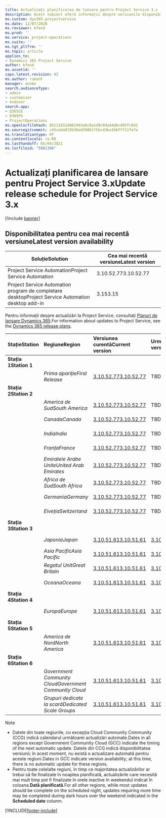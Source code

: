 ```yaml
---
title: Actualizați planificarea de lansare pentru Project Service 3.x
description: Acest subiect oferă informații despre versiunile disponibile și viitoare ale Dynamics 365 Project Service Automation.
ms.custom: dyn365-projectservice
ms.date: 12/07/2020
ms.reviewer: kfend
ms.prod: ''
ms.service: project-operations
ms.suite: ''
ms.tgt_pltfrm: ''
ms.topic: article
applies_to:
- Dynamics 365 Project Service
author: kfend
ms.assetid: ''
caps.latest.revision: 42
ms.author: rumant
manager: annbe
search.audienceType:
- admin
- customizer
- enduser
search.app:
- D365CE
- D365PS
- ProjectOperations
ms.openlocfilehash: 05111b51d482493a8c8a1d9c9da44d6cd95fc8d2
ms.sourcegitcommit: c45ceda833b30ad39861f5bcd3ba1bbfff11fe7a
ms.translationtype: HT
ms.contentlocale: ro-RO
ms.lasthandoff: 05/04/2021
ms.locfileid: "5981398"
---
```

# <a name="update-release-schedule-for-project-service-3x"></a><span data-ttu-id="76337-103">Actualizați planificarea de lansare pentru Project Service 3.x</span><span class="sxs-lookup"><span data-stu-id="76337-103">Update release schedule for Project Service 3.x</span></span>

[!include [banner](../includes/psa-now-project-operations.md)]

## <a name="latest-version-availability"></a><span data-ttu-id="76337-104">Disponibilitatea pentru cea mai recentă versiune</span><span class="sxs-lookup"><span data-stu-id="76337-104">Latest version availability</span></span>

| <span data-ttu-id="76337-105">Soluție</span><span class="sxs-lookup"><span data-stu-id="76337-105">Solution</span></span>  | <span data-ttu-id="76337-106">Cea mai recentă versiune</span><span class="sxs-lookup"><span data-stu-id="76337-106">Latest version</span></span> |
|-------|----|
| <span data-ttu-id="76337-107">Project Service Automation</span><span class="sxs-lookup"><span data-stu-id="76337-107">Project Service Automation</span></span>    | <span data-ttu-id="76337-108">3.10.52.77</span><span class="sxs-lookup"><span data-stu-id="76337-108">3.10.52.77</span></span> |
| <span data-ttu-id="76337-109">Project Service Automation program de completare desktop</span><span class="sxs-lookup"><span data-stu-id="76337-109">Project Service Automation desktop add-in</span></span>                | <span data-ttu-id="76337-110">3.15</span><span class="sxs-lookup"><span data-stu-id="76337-110">3.15</span></span>          |

<span data-ttu-id="76337-111">Pentru informații despre actualizări la Project Service, consultați [Planuri de lansare Dynamics 365](/dynamics365/release-plans/).</span><span class="sxs-lookup"><span data-stu-id="76337-111">For information about updates to Project Service, see the [Dynamics 365 release plans](/dynamics365/release-plans/).</span></span> 

| <span data-ttu-id="76337-112">Stație</span><span class="sxs-lookup"><span data-stu-id="76337-112">Station</span></span>  | <span data-ttu-id="76337-113">Regiune</span><span class="sxs-lookup"><span data-stu-id="76337-113">Region</span></span> | <span data-ttu-id="76337-114">Versiunea curentă</span><span class="sxs-lookup"><span data-stu-id="76337-114">Current version</span></span> | <span data-ttu-id="76337-115">Următoarea versiune</span><span class="sxs-lookup"><span data-stu-id="76337-115">Next version</span></span> |  <span data-ttu-id="76337-116">Dată programată</span><span class="sxs-lookup"><span data-stu-id="76337-116">Scheduled date</span></span>
| :---   | :---   | :---   | :---   |:---   |         
|<span data-ttu-id="76337-117"><strong>Stația 1</strong></span><span class="sxs-lookup"><span data-stu-id="76337-117"><strong>Station 1</strong></span></span> | |  |  | |
| | <span data-ttu-id="76337-118"><i>Prima apariție</i></span><span class="sxs-lookup"><span data-stu-id="76337-118"><i>First Release</i></span></span> | [<span data-ttu-id="76337-119">3.10.52.77</span><span class="sxs-lookup"><span data-stu-id="76337-119">3.10.52.77</span></span>](whats-new-ur-31.md) | <span data-ttu-id="76337-120">TBD</span><span class="sxs-lookup"><span data-stu-id="76337-120">TBD</span></span> | <span data-ttu-id="76337-121">28 mai 2021</span><span class="sxs-lookup"><span data-stu-id="76337-121">May 28, 2021</span></span>
|<span data-ttu-id="76337-122"><strong>Stația 2</strong></span><span class="sxs-lookup"><span data-stu-id="76337-122"><strong>Station 2</strong></span></span> | |  |  | |
| | <span data-ttu-id="76337-123"><i>America de Sud</i></span><span class="sxs-lookup"><span data-stu-id="76337-123"><i>South America</i></span></span> | [<span data-ttu-id="76337-124">3.10.52.77</span><span class="sxs-lookup"><span data-stu-id="76337-124">3.10.52.77</span></span>](whats-new-ur-31.md) | <span data-ttu-id="76337-125">TBD</span><span class="sxs-lookup"><span data-stu-id="76337-125">TBD</span></span> | <span data-ttu-id="76337-126">4 iunie 2021</span><span class="sxs-lookup"><span data-stu-id="76337-126">June 4, 2021</span></span>
| | <span data-ttu-id="76337-127"><i>Canada</i></span><span class="sxs-lookup"><span data-stu-id="76337-127"><i>Canada</i></span></span> | [<span data-ttu-id="76337-128">3.10.52.77</span><span class="sxs-lookup"><span data-stu-id="76337-128">3.10.52.77</span></span>](whats-new-ur-31.md) | <span data-ttu-id="76337-129">TBD</span><span class="sxs-lookup"><span data-stu-id="76337-129">TBD</span></span> | <span data-ttu-id="76337-130">4 iunie 2021</span><span class="sxs-lookup"><span data-stu-id="76337-130">June 4, 2021</span></span>
| | <span data-ttu-id="76337-131"><i>India</i></span><span class="sxs-lookup"><span data-stu-id="76337-131"><i>India</i></span></span> | [<span data-ttu-id="76337-132">3.10.52.77</span><span class="sxs-lookup"><span data-stu-id="76337-132">3.10.52.77</span></span>](whats-new-ur-31.md) | <span data-ttu-id="76337-133">TBD</span><span class="sxs-lookup"><span data-stu-id="76337-133">TBD</span></span> | <span data-ttu-id="76337-134">4 iunie 2021</span><span class="sxs-lookup"><span data-stu-id="76337-134">June 4, 2021</span></span>
| | <span data-ttu-id="76337-135"><i>Franța</i></span><span class="sxs-lookup"><span data-stu-id="76337-135"><i>France</i></span></span> | [<span data-ttu-id="76337-136">3.10.52.77</span><span class="sxs-lookup"><span data-stu-id="76337-136">3.10.52.77</span></span>](whats-new-ur-31.md) | <span data-ttu-id="76337-137">TBD</span><span class="sxs-lookup"><span data-stu-id="76337-137">TBD</span></span> | <span data-ttu-id="76337-138">4 iunie 2021</span><span class="sxs-lookup"><span data-stu-id="76337-138">June 4, 2021</span></span>
| | <span data-ttu-id="76337-139"><i>Emiratele Arabe Unite</i></span><span class="sxs-lookup"><span data-stu-id="76337-139"><i>United Arab Emirates</i></span></span> | [<span data-ttu-id="76337-140">3.10.52.77</span><span class="sxs-lookup"><span data-stu-id="76337-140">3.10.52.77</span></span>](whats-new-ur-31.md) | <span data-ttu-id="76337-141">TBD</span><span class="sxs-lookup"><span data-stu-id="76337-141">TBD</span></span> | <span data-ttu-id="76337-142">4 iunie 2021</span><span class="sxs-lookup"><span data-stu-id="76337-142">June 4, 2021</span></span>
| | <span data-ttu-id="76337-143"><i>Africa de Sud</i></span><span class="sxs-lookup"><span data-stu-id="76337-143"><i>South Africa</i></span></span> | [<span data-ttu-id="76337-144">3.10.52.77</span><span class="sxs-lookup"><span data-stu-id="76337-144">3.10.52.77</span></span>](whats-new-ur-31.md) | <span data-ttu-id="76337-145">TBD</span><span class="sxs-lookup"><span data-stu-id="76337-145">TBD</span></span> | <span data-ttu-id="76337-146">4 iunie 2021</span><span class="sxs-lookup"><span data-stu-id="76337-146">June 4, 2021</span></span>
| | <span data-ttu-id="76337-147"><i>Germania</i></span><span class="sxs-lookup"><span data-stu-id="76337-147"><i>Germany</i></span></span> | [<span data-ttu-id="76337-148">3.10.52.77</span><span class="sxs-lookup"><span data-stu-id="76337-148">3.10.52.77</span></span>](whats-new-ur-31.md) | <span data-ttu-id="76337-149">TBD</span><span class="sxs-lookup"><span data-stu-id="76337-149">TBD</span></span> | <span data-ttu-id="76337-150">4 iunie 2021</span><span class="sxs-lookup"><span data-stu-id="76337-150">June 4, 2021</span></span>
| | <span data-ttu-id="76337-151"><i>Elveția</i></span><span class="sxs-lookup"><span data-stu-id="76337-151"><i>Switzerland</i></span></span> | [<span data-ttu-id="76337-152">3.10.52.77</span><span class="sxs-lookup"><span data-stu-id="76337-152">3.10.52.77</span></span>](whats-new-ur-31.md) | <span data-ttu-id="76337-153">TBD</span><span class="sxs-lookup"><span data-stu-id="76337-153">TBD</span></span> | <span data-ttu-id="76337-154">4 iunie 2021</span><span class="sxs-lookup"><span data-stu-id="76337-154">June 4, 2021</span></span>
|<span data-ttu-id="76337-155"><strong>Stația 3</strong></span><span class="sxs-lookup"><span data-stu-id="76337-155"><strong>Station 3</strong></span></span> | |  |  | |
| | <span data-ttu-id="76337-156"><i>Japonia</i></span><span class="sxs-lookup"><span data-stu-id="76337-156"><i>Japan</i></span></span> | [<span data-ttu-id="76337-157">3.10.51.61</span><span class="sxs-lookup"><span data-stu-id="76337-157">3.10.51.61</span></span>](whats-new-ur-30.md) | [<span data-ttu-id="76337-158">3.10.52.77</span><span class="sxs-lookup"><span data-stu-id="76337-158">3.10.52.77</span></span>](whats-new-ur-31.md) | <span data-ttu-id="76337-159">07 mai 2021</span><span class="sxs-lookup"><span data-stu-id="76337-159">May 07, 2021</span></span>
| | <span data-ttu-id="76337-160"><i>Asia Pacific</i></span><span class="sxs-lookup"><span data-stu-id="76337-160"><i>Asia Pacific</i></span></span> | [<span data-ttu-id="76337-161">3.10.51.61</span><span class="sxs-lookup"><span data-stu-id="76337-161">3.10.51.61</span></span>](whats-new-ur-30.md) | [<span data-ttu-id="76337-162">3.10.52.77</span><span class="sxs-lookup"><span data-stu-id="76337-162">3.10.52.77</span></span>](whats-new-ur-31.md) | <span data-ttu-id="76337-163">07 mai 2021</span><span class="sxs-lookup"><span data-stu-id="76337-163">May 07, 2021</span></span>
| | <span data-ttu-id="76337-164"><i>Regatul Unit</i></span><span class="sxs-lookup"><span data-stu-id="76337-164"><i>Great Britain</i></span></span> | [<span data-ttu-id="76337-165">3.10.51.61</span><span class="sxs-lookup"><span data-stu-id="76337-165">3.10.51.61</span></span>](whats-new-ur-30.md) | [<span data-ttu-id="76337-166">3.10.52.77</span><span class="sxs-lookup"><span data-stu-id="76337-166">3.10.52.77</span></span>](whats-new-ur-31.md) | <span data-ttu-id="76337-167">07 mai 2021</span><span class="sxs-lookup"><span data-stu-id="76337-167">May 07, 2021</span></span>
| | <span data-ttu-id="76337-168"><i>Oceana</i></span><span class="sxs-lookup"><span data-stu-id="76337-168"><i>Oceana</i></span></span> | [<span data-ttu-id="76337-169">3.10.51.61</span><span class="sxs-lookup"><span data-stu-id="76337-169">3.10.51.61</span></span>](whats-new-ur-30.md) | [<span data-ttu-id="76337-170">3.10.52.77</span><span class="sxs-lookup"><span data-stu-id="76337-170">3.10.52.77</span></span>](whats-new-ur-31.md) | <span data-ttu-id="76337-171">07 mai 2021</span><span class="sxs-lookup"><span data-stu-id="76337-171">May 07, 2021</span></span>
|<span data-ttu-id="76337-172"><strong>Stația 4</strong></span><span class="sxs-lookup"><span data-stu-id="76337-172"><strong>Station 4</strong></span></span> | |  |  | |
| | <span data-ttu-id="76337-173"><i>Europa</i></span><span class="sxs-lookup"><span data-stu-id="76337-173"><i>Europe</i></span></span> | [<span data-ttu-id="76337-174">3.10.51.61</span><span class="sxs-lookup"><span data-stu-id="76337-174">3.10.51.61</span></span>](whats-new-ur-30.md) | [<span data-ttu-id="76337-175">3.10.52.77</span><span class="sxs-lookup"><span data-stu-id="76337-175">3.10.52.77</span></span>](whats-new-ur-31.md) | <span data-ttu-id="76337-176">14 mai 2021</span><span class="sxs-lookup"><span data-stu-id="76337-176">May 14, 2021</span></span>
|<span data-ttu-id="76337-177"><strong>Stația 5</strong></span><span class="sxs-lookup"><span data-stu-id="76337-177"><strong>Station 5</strong></span></span> | |  |  | |
| | <span data-ttu-id="76337-178"><i>America de Nord</i></span><span class="sxs-lookup"><span data-stu-id="76337-178"><i>North America</i></span></span> | [<span data-ttu-id="76337-179">3.10.51.61</span><span class="sxs-lookup"><span data-stu-id="76337-179">3.10.51.61</span></span>](whats-new-ur-30.md) | [<span data-ttu-id="76337-180">3.10.52.77</span><span class="sxs-lookup"><span data-stu-id="76337-180">3.10.52.77</span></span>](whats-new-ur-31.md) | <span data-ttu-id="76337-181">21 mai 2021</span><span class="sxs-lookup"><span data-stu-id="76337-181">May 21, 2021</span></span>
|<span data-ttu-id="76337-182"><strong>Stația 6</strong></span><span class="sxs-lookup"><span data-stu-id="76337-182"><strong>Station 6</strong></span></span> | |  |  | |
| | <span data-ttu-id="76337-183"><i>Government Community Cloud</i></span><span class="sxs-lookup"><span data-stu-id="76337-183"><i>Government Community Cloud</i></span></span> | [<span data-ttu-id="76337-184">3.10.51.61</span><span class="sxs-lookup"><span data-stu-id="76337-184">3.10.51.61</span></span>](whats-new-ur-30.md) | [<span data-ttu-id="76337-185">3.10.52.77</span><span class="sxs-lookup"><span data-stu-id="76337-185">3.10.52.77</span></span>](whats-new-ur-31.md) | <span data-ttu-id="76337-186">21 mai 2021</span><span class="sxs-lookup"><span data-stu-id="76337-186">May 21, 2021</span></span>
| | <span data-ttu-id="76337-187"><i>Grupuri dedicate la scară</i></span><span class="sxs-lookup"><span data-stu-id="76337-187"><i>Dedicated Scale Groups</i></span></span> | [<span data-ttu-id="76337-188">3.10.51.61</span><span class="sxs-lookup"><span data-stu-id="76337-188">3.10.51.61</span></span>](whats-new-ur-30.md) | [<span data-ttu-id="76337-189">3.10.52.77</span><span class="sxs-lookup"><span data-stu-id="76337-189">3.10.52.77</span></span>](whats-new-ur-31.md) | <span data-ttu-id="76337-190">28 mai 2021</span><span class="sxs-lookup"><span data-stu-id="76337-190">May 28, 2021</span></span>

>[!Note]
> - <span data-ttu-id="76337-191">Datele din toate regiunile, cu excepția Cloud Community Community (CCG) indică calendarul următoarei actualizări automate.</span><span class="sxs-lookup"><span data-stu-id="76337-191">Dates in all regions except Government Community Cloud (GCC) indicate the timing of the next automatic update.</span></span> <span data-ttu-id="76337-192">Datele din CCG indică disponibilitatea versiunii; în acest moment, nu există o actualizare automată pentru aceste regiuni.</span><span class="sxs-lookup"><span data-stu-id="76337-192">Dates in GCC indicate version availability; at this time, there is no automatic update for these regions.</span></span>
> - <span data-ttu-id="76337-193">Pentru toate celelalte regiuni, în timp ce majoritatea actualizărilor ar trebui să fie finalizate în noaptea planificată, actualizările care necesită mai mult timp pot fi finalizate în orele inactive în weekendul indicat în coloana **Dată planificată**.</span><span class="sxs-lookup"><span data-stu-id="76337-193">For all other regions, while most updates should be complete on the scheduled night, updates requiring more time may be completed during dark hours over the weekend indicated in the **Scheduled date** column.</span></span>


[!INCLUDE[footer-include](../includes/footer-banner.md)]
